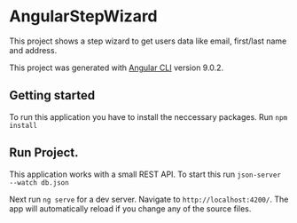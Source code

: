 # AngularStepWizard
This project shows a step wizard to get users data like email, first/last name and address.

This project was generated with [Angular CLI](https://github.com/angular/angular-cli) version 9.0.2.

## Getting started
To run this application you have to install the neccessary packages.
Run `npm install`

## Run Project.
This application works with a small REST API. To start this run `json-server --watch db.json`

Next run `ng serve` for a dev server. Navigate to `http://localhost:4200/`. 
The app will automatically reload if you change any of the source files.

